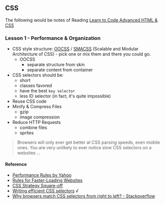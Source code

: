 ## CSS

The following would be notes of Reading [Learn to Code Advanced HTML & CSS](http://learn.shayhowe.com/advanced-html-css/performance-organization/)

### Lesson 1 - Performance & Organization

* CSS style structure: [OOCSS](http://oocss.org/) / [SMACSS](https://smacss.com/) (Scalable and Modular Architecture of CSS) - pick one or mix them and there you could go.
  - OOCSS
    - separate structure from skin
    - separate content from container
* CSS selectors should be:
  - short
  - classes favored
  - have the best `key selector`
  - less ID selector (in fact, it's quite impossible)
* Reuse CSS code
* Minify & Compress Files
  - gzip
  - image compression
* Reduce HTTP Requests
  - combine files
  - sprites

> Browsers will only ever get better at CSS parsing speeds, even mobile ones. You are very unlikely to ever notice slow CSS selectors on a websites ...

#### Reference

* [Performance Rules by Yahoo](https://developer.yahoo.com/performance/rules.html)
* [Rules for Faster-Loading Websites](http://stevesouders.com/hpws/rules.php)
* [CSS Strategy Square-off](https://www.viget.com/articles/css-squareoff)
* [Writing efficient CSS selectors](http://csswizardry.com/2011/09/writing-efficient-css-selectors/) √
* [Why browsers match CSS selectors from right to left? - Stackoverflow](http://stackoverflow.com/questions/5797014/why-do-browsers-match-css-selectors-from-right-to-left)

